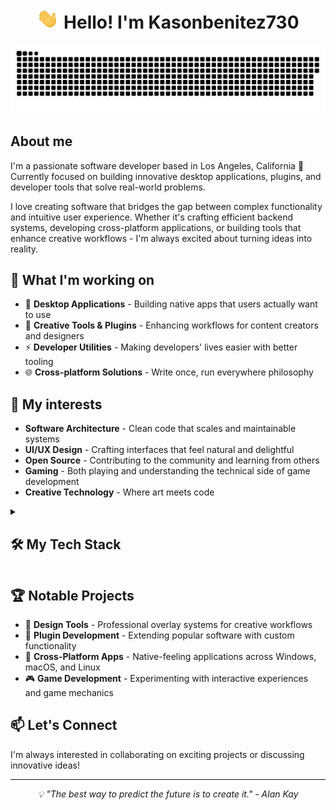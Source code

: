 <h1 align="center">  <img width="36" src="assets/hello.gif" /> Hello! I'm Kasonbenitez730 </h1> 
<p align="center">
 <img width="600" src="assets/github-snake.svg" alt="snake"/>
</p>



## About me

I'm a passionate software developer based in Los Angeles, California 🌴  
Currently focused on building innovative desktop applications, plugins, and developer tools that solve real-world problems.

I love creating software that bridges the gap between complex functionality and intuitive user experience. Whether it's crafting efficient backend systems, developing cross-platform applications, or building tools that enhance creative workflows - I'm always excited about turning ideas into reality.

## 🚀 What I'm working on

- 🔧 **Desktop Applications** - Building native apps that users actually want to use
- 🎨 **Creative Tools & Plugins** - Enhancing workflows for content creators and designers
- ⚡ **Developer Utilities** - Making developers' lives easier with better tooling
- 🌐 **Cross-platform Solutions** - Write once, run everywhere philosophy

## 🎯 My interests

- **Software Architecture** - Clean code that scales and maintainable systems
- **UI/UX Design** - Crafting interfaces that feel natural and delightful
- **Open Source** - Contributing to the community and learning from others
- **Gaming** - Both playing and understanding the technical side of game development
- **Creative Technology** - Where art meets code


<details align="left"> <summary><h2><b>🛠️ My Tech Stack</b></h2></summary> <p> <h3>💻 Programming Languages</h3> <img src="https://skillicons.dev/icons?i=dotnet,cs,cpp,py,java,js,ts,html,css&perline=9" />

```
<h3>🔧 Frameworks & Libraries</h3>
<img src="https://skillicons.dev/icons?i=unity,react,nodejs,spring,django,bootstrap,tailwind,cmake&perline=8" />

<h3>🗄️ Databases & Storage</h3>
<img src="https://skillicons.dev/icons?i=postgres,sqlite,mongodb,redis&perline=4" />

<h3>☁️ DevOps & Tools</h3>
<img src="https://skillicons.dev/icons?i=docker,git,githubactions,linux,gradle,maven,postman&perline=7" />

<h3>🎨 Design & Development Tools</h3>
<img src="https://skillicons.dev/icons?i=visualstudio,vscode,idea,neovim,figma,photoshop&perline=6" />
<br>
```

</p> </details>

## 🏆 Notable Projects

- 🎨 **Design Tools** - Professional overlay systems for creative workflows
- 🔌 **Plugin Development** - Extending popular software with custom functionality
- 📱 **Cross-Platform Apps** - Native-feeling applications across Windows, macOS, and Linux
- 🎮 **Game Development** - Experimenting with interactive experiences and game mechanics

## 📫 Let's Connect

I'm always interested in collaborating on exciting projects or discussing innovative ideas!

---

<p align="center"> <i>💡 "The best way to predict the future is to create it." - Alan Kay</i> </p>
